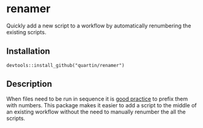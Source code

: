 # renamer
Quickly add a new script to a workflow by automatically renumbering the existing scripts.

## Installation
`devtools::install_github("quartin/renamer")`

## Description
When files need to be run in sequence it is [good practice][1] to prefix them with numbers. This package makes it easier to add a script to the middle of an existing workflow without the need to manually renumber the all the scripts.



[1]: http://adv-r.had.co.nz/Style.html
